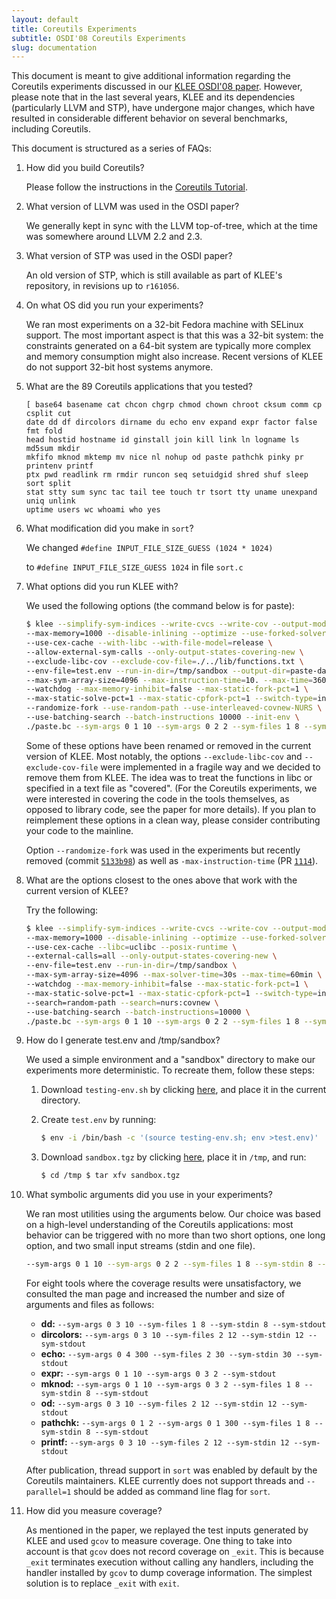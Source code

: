 ```yaml
---
layout: default
title: Coreutils Experiments
subtitle: OSDI'08 Coreutils Experiments
slug: documentation
---
```


This document is meant to give additional information regarding the Coreutils experiments discussed in our [KLEE OSDI'08 paper](http://llvm.org/pubs/2008-12-OSDI-KLEE.html). However, please note that in the last several years, KLEE and its dependencies (particularly LLVM and STP), have undergone major changes, which have resulted in considerable different behavior on several benchmarks, including Coreutils.

This document is structured as a series of FAQs:

1.  How did you build Coreutils?  
   
    Please follow the instructions in the [Coreutils Tutorial]({{site.baseurl}}/tutorials/testing-coreutils).

2.  What version of LLVM was used in the OSDI paper?  

    We generally kept in sync with the LLVM top-of-tree, which at the time was somewhere around LLVM 2.2 and 2.3.

3.  What version of STP was used in the OSDI paper?  

    An old version of STP, which is still available as part of KLEE's repository, in revisions up to `r161056`.

4.  On what OS did you run your experiments?  

    We ran most experiments on a 32-bit Fedora machine with SELinux support. The most important aspect is that this was a 32-bit system: the constraints generated on a 64-bit system are typically more complex and memory consumption might also increase. Recent versions of KLEE do not support 32-bit host systems anymore.

5.  What are the 89 Coreutils applications that you tested?   

    ```
    [ base64 basename cat chcon chgrp chmod chown chroot cksum comm cp csplit cut
    date dd df dircolors dirname du echo env expand expr factor false fmt fold
    head hostid hostname id ginstall join kill link ln logname ls md5sum mkdir
    mkfifo mknod mktemp mv nice nl nohup od paste pathchk pinky pr printenv printf
    ptx pwd readlink rm rmdir runcon seq setuidgid shred shuf sleep sort split
    stat stty sum sync tac tail tee touch tr tsort tty uname unexpand uniq unlink
    uptime users wc whoami who yes
    ```

6.  What modification did you make in `sort`?  

    We changed `#define INPUT_FILE_SIZE_GUESS (1024 * 1024)`

    to `#define INPUT_FILE_SIZE_GUESS 1024` in file `sort.c`
    

7.  What options did you run KLEE with?   

    We used the following options (the command below is for paste):

    ```bash
    $ klee --simplify-sym-indices --write-cvcs --write-cov --output-module \
    --max-memory=1000 --disable-inlining --optimize --use-forked-solver \
    --use-cex-cache --with-libc --with-file-model=release \
    --allow-external-sym-calls --only-output-states-covering-new \
    --exclude-libc-cov --exclude-cov-file=./../lib/functions.txt \
    --env-file=test.env --run-in-dir=/tmp/sandbox --output-dir=paste-data-1h \
    --max-sym-array-size=4096 --max-instruction-time=10. --max-time=3600. \
    --watchdog --max-memory-inhibit=false --max-static-fork-pct=1 \
    --max-static-solve-pct=1 --max-static-cpfork-pct=1 --switch-type=internal \
    --randomize-fork --use-random-path --use-interleaved-covnew-NURS \
    --use-batching-search --batch-instructions 10000 --init-env \
    ./paste.bc --sym-args 0 1 10 --sym-args 0 2 2 --sym-files 1 8 --sym-stdout
    ```

    Some of these options have been renamed or removed in the current version of KLEE. Most notably, the options `--exclude-libc-cov` and `--exclude-cov-file` were implemented in a fragile way and we decided to remove them from KLEE. The idea was to treat the functions in libc or specified in a text file as "covered". (For the Coreutils experiments, we were interested in covering the code in the tools themselves, as opposed to library code, see the paper for more details). If you plan to reimplement these options in a clean way, please consider contributing your code to the mainline.

    Option `--randomize-fork` was used in the experiments but recently removed (commit [`5133b98`](https://github.com/klee/klee/commit/5133b98f1d989af94902366c6d02eb6447458aa1)) as well as `-max-instruction-time` (PR [`1114`](https://github.com/klee/klee/pull/1114)).


8.  What are the options closest to the ones above that work with the current version of KLEE?

    Try the following: 

    ```bash
    $ klee --simplify-sym-indices --write-cvcs --write-cov --output-module \
    --max-memory=1000 --disable-inlining --optimize --use-forked-solver \
    --use-cex-cache --libc=uclibc --posix-runtime \
    --external-calls=all --only-output-states-covering-new \
    --env-file=test.env --run-in-dir=/tmp/sandbox \
    --max-sym-array-size=4096 --max-solver-time=30s --max-time=60min \
    --watchdog --max-memory-inhibit=false --max-static-fork-pct=1 \
    --max-static-solve-pct=1 --max-static-cpfork-pct=1 --switch-type=internal \
    --search=random-path --search=nurs:covnew \
    --use-batching-search --batch-instructions=10000 \
    ./paste.bc --sym-args 0 1 10 --sym-args 0 2 2 --sym-files 1 8 --sym-stdin 8 --sym-stdout
    ```

9.  How do I generate test.env and /tmp/sandbox?   

    We used a simple environment and a "sandbox" directory to make our experiments more deterministic. To recreate them, follow these steps:

    1.  Download `testing-env.sh` by clicking [here](http://www.doc.ic.ac.uk/~cristic/klee/klee-cu-testing-env.html), and place it in the current directory.
    
    2.  Create `test.env` by running:
    
        ```bash
        $ env -i /bin/bash -c '(source testing-env.sh; env >test.env)'
        ```

    3.  Download `sandbox.tgz` by clicking [here](http://www.doc.ic.ac.uk/~cristic/klee/klee-cu-sandbox.html), place it in `/tmp`, and run: 

        ```bash
        $ cd /tmp $ tar xfv sandbox.tgz
        ```

0.  What symbolic arguments did you use in your experiments?

    We ran most utilities using the arguments below. Our choice was based on a high-level understanding of the Coreutils applications: most behavior can be triggered with no more than two short options, one long option, and two small input streams (stdin and one file).

    ```bash
    --sym-args 0 1 10 --sym-args 0 2 2 --sym-files 1 8 --sym-stdin 8 --sym-stdout
    ```

    For eight tools where the coverage results were unsatisfactory, we consulted the man page and increased the number and size of arguments and files as follows:

    * **dd:** `--sym-args 0 3 10 --sym-files 1 8 --sym-stdin 8 --sym-stdout`
    * **dircolors:** `--sym-args 0 3 10 --sym-files 2 12 --sym-stdin 12 --sym-stdout`
    * **echo:** `--sym-args 0 4 300 --sym-files 2 30 --sym-stdin 30 --sym-stdout`   
    * **expr:** `--sym-args 0 1 10 --sym-args 0 3 2 --sym-stdout`
    * **mknod:** `--sym-args 0 1 10 --sym-args 0 3 2 --sym-files 1 8 --sym-stdin 8 --sym-stdout`
    * **od:** `--sym-args 0 3 10 --sym-files 2 12 --sym-stdin 12 --sym-stdout`
    * **pathchk:** `--sym-args 0 1 2 --sym-args 0 1 300 --sym-files 1 8 --sym-stdin 8 --sym-stdout`
    * **printf:** `--sym-args 0 3 10 --sym-files 2 12 --sym-stdin 12 --sym-stdout`

    After publication, thread support in `sort` was enabled by default by the Coreutils maintainers. KLEE currently does not support threads and `--parallel=1` should be added as command line flag for `sort`.

1. How did you measure coverage?

   As mentioned in the paper, we replayed the test inputs generated by KLEE and used `gcov` to measure coverage.  One thing to take into account is that `gcov` does not record coverage on `_exit`.  This is because `_exit` terminates execution without calling any handlers, including the handler installed by `gcov` to dump coverage information.  The simplest solution is to replace `_exit` with `exit`.
